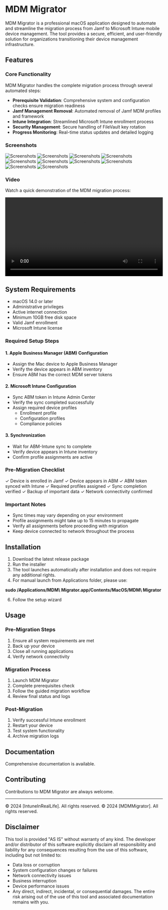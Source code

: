 # MDM Migrator

MDM Migrator is a professional macOS application designed to automate and streamline the migration process from Jamf to Microsoft Intune mobile device management. The tool provides a secure, efficient, and user-friendly solution for organizations transitioning their device management infrastructure.

## Features

### Core Functionality
MDM Migrator handles the complete migration process through several automated steps:

- **Prerequisite Validation**: Comprehensive system and configuration checks ensure migration readiness
- **Jamf Management Removal**: Automated removal of Jamf MDM profiles and framework
- **Intune Integration**: Streamlined Microsoft Intune enrollment process
- **Security Management**: Secure handling of FileVault key rotation
- **Progress Monitoring**: Real-time status updates and detailed logging

### Screenshots
![Screenshots](screenshots/1.png)
![Screenshots](screenshots/2.png)
![Screenshots](screenshots/3.png)
![Screenshots](screenshots/4.png)
![Screenshots](screenshots/5.png)
![Screenshots](screenshots/6.png)
![Screenshots](screenshots/7.png)
![Screenshots](screenshots/8.png)
![Screenshots](screenshots/9.png)
![Screenshots](screenshots/10.png)

### Video
Watch a quick demonstration of the MDM migration process:

<video width="100%" controls>
  <source src="screenshots/MDMMigrator.mp4" type="video/mp4">
</video>


## System Requirements

- macOS 14.0 or later
- Administrative privileges
- Active internet connection
- Minimum 10GB free disk space
- Valid Jamf enrollment
- Microsoft Intune license

### Required Setup Steps

#### 1. Apple Business Manager (ABM) Configuration
- Assign the Mac device to Apple Business Manager
- Verify the device appears in ABM inventory
- Ensure ABM has the correct MDM server tokens

#### 2. Microsoft Intune Configuration
- Sync ABM token in Intune Admin Center
- Verify the sync completed successfully
- Assign required device profiles
  - Enrollment profile
  - Configuration profiles
  - Compliance policies

#### 3. Synchronization
- Wait for ABM-Intune sync to complete
- Verify device appears in Intune inventory
- Confirm profile assignments are active

### Pre-Migration Checklist
✓ Device is enrolled in Jamf
✓ Device appears in ABM
✓ ABM token synced with Intune
✓ Required profiles assigned
✓ Sync completion verified
✓ Backup of important data
✓ Network connectivity confirmed

### Important Notes
- Sync times may vary depending on your environment
- Profile assignments might take up to 15 minutes to propagate
- Verify all assignments before proceeding with migration
- Keep device connected to network throughout the process

## Installation

1. Download the latest release package
3. Run the installer
4. The tool launches automatically after installation and does not require any additional rights.
5. For manual launch from Applications folder, please use:
   
**sudo /Applications/MDM\ Migrator.app/Contents/MacOS/MDM\ Migrator**

6. Follow the setup wizard

## Usage

### Pre-Migration Steps
1. Ensure all system requirements are met
2. Back up your device
3. Close all running applications
4. Verify network connectivity

### Migration Process
1. Launch MDM Migrator
2. Complete prerequisites check
3. Follow the guided migration workflow
5. Review final status and logs

### Post-Migration
1. Verify successful Intune enrollment
2. Restart your device
3. Test system functionality
4. Archive migration logs

## Documentation

Comprehensive documentation is available.

## Contributing

Contributions to MDM Migrator are always welcome.

---
© 2024 [IntuneInRealLife]. All rights reserved.
© 2024 [MDMMigrator]. All rights reserved.

## Disclaimer

This tool is provided "AS IS" without warranty of any kind. The developer and/or distributor of this software explicitly disclaim all responsibility and liability for any consequences resulting from the use of this software, including but not limited to:
- Data loss or corruption
- System configuration changes or failures
- Network connectivity issues
- Business interruption
- Device performance issues
- Any direct, indirect, incidental, or consequential damages. The entire risk arising out of the use of this tool and associated documentation remains with you.
